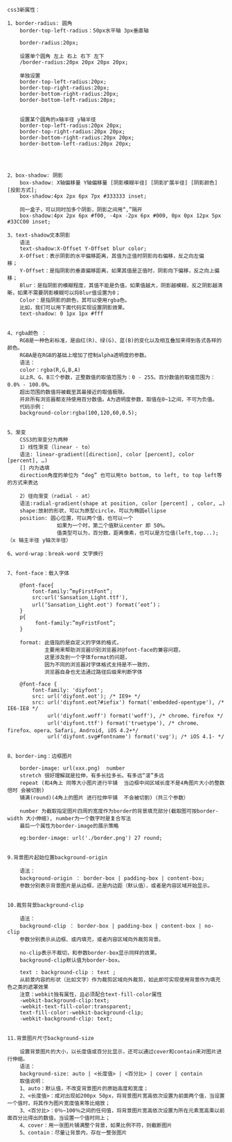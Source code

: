     css3新属性：

    1、border-radius: 圆角
        border-top-left-radius：50px水平轴 3px垂直轴

        border-radius:20px;

        设置单个圆角 左上 右上 右下 左下
        /border-radius:20px 20px 20px 20px;

        单独设置
        border-top-left-radius:20px;
        border-top-right-radius:20px;
        border-bottom-right-radius:20px;
        border-bottom-left-radius:20px;

        
        设置某个圆角的x轴半径 y轴半径
        border-top-left-radius:20px 20px;
        border-top-right-radius:20px 20px;
        border-bottom-right-radius:20px 20px;
        border-bottom-left-radius:20px 20px;




    2、box-shadow: 阴影
        box-shadow: X轴偏移量 Y轴偏移量 [阴影模糊半径] [阴影扩展半径] [阴影颜色] [投影方式];
        box-shadow:4px 2px 6px 7px #333333 inset;

        同一盒子，可以同时加多个阴影，阴影之间用“,”隔开
        box-shadow:4px 2px 6px #f00, -4px -2px 6px #000, 0px 0px 12px 5px #33CC00 inset;

    3、text-shadow文本阴影
        语法
        text-shadow:X-Offset Y-Offset blur color;
        X-Offset：表示阴影的水平偏移距离，其值为正值时阴影向右偏移，反之向左偏移；      
        Y-Offset：是指阴影的垂直偏移距离，如果其值是正值时，阴影向下偏移，反之向上偏移；
        Blur：是指阴影的模糊程度，其值不能是负值，如果值越大，阴影越模糊，反之阴影越清晰，如果不需要阴影模糊可以将Blur值设置为0；
        Color：是指阴影的颜色，其可以使用rgba色。
        比如，我们可以用下面代码实现设置阴影效果。
        text-shadow: 0 1px 1px #fff


    4、rgba颜色 ：
        RGB是一种色彩标准，是由红(R)、绿(G)、蓝(B)的变化以及相互叠加来得到各式各样的颜色。
        RGBA是在RGB的基础上增加了控制alpha透明度的参数。
        语法：
        color：rgba(R,G,B,A)
        以上R、G、B三个参数，正整数值的取值范围为：0 - 255。百分数值的取值范围为：0.0% - 100.0%。
        超出范围的数值将被截至其最接近的取值极限。
        并非所有浏览器都支持使用百分数值。A为透明度参数，取值在0~1之间，不可为负值。
        代码示例：
        background-color:rgba(100,120,60,0.5);


    5、渐变
        CSS3的渐变分为两种
        1）线性渐变（linear - to）
        语法: linear-gradient([direction], color [percent], color [percent], …)
        [] 内为选填
        direction角度的单位为 “deg” 也可以用to bottom, to left, to top left等的方式来表达

        2）径向渐变（radial - at）
        语法:radial-gradient(shape at position, color [percent] , color, …)
        shape:放射的形状，可以为原型circle，可以为椭圆ellipse
        position: 圆心位置，可以两个值，也可以一个
                    如果为一个时，第二个值默认center 即 50%。
                    值类型可以为，百分数，距离像素，也可以是方位值(left,top...); （x 轴主半径 y轴次半径）

    6、word-wrap：break-word 文字换行
    

    7、font-face：载入字体

        @font-face{
            font-family:”myFirstFont”;
            src:url('Sansation_Light.ttf'),
            url(‘Sansation_Light.eot') format(‘eot’)；
        }
        p{
             font-family:”myFristFont”;
        }

        format: 此值指的是自定义的字体的格式，
                主要用来帮助浏览器识别浏览器对@font-face的兼容问题，
                这里涉及到一个字体format的问题，
                因为不同的浏览器对字体格式支持是不一致的，
                浏览器自身也无法通过路径后缀来判断字体

        @font-face {
            font-family: 'diyfont';
            src: url('diyfont.eot'); /* IE9+ */
            src: url('diyfont.eot?#iefix') format('embedded-opentype'), /* IE6-IE8 */
                 url('diyfont.woff') format('woff'), /* chrome、firefox */
                 url('diyfont.ttf') format('truetype'), /* chrome、firefox、opera、Safari, Android, iOS 4.2+*/
                 url('diyfont.svg#fontname') format('svg'); /* iOS 4.1- */


    8、border-img：边框图片

        border-image: url(xxx.png)  number 
        stretch 很好理解就是拉伸，有多长拉多长。有多远“滚”多远
        repeat (和4角上 同等大小图片进行平铺  当边框中间区域长度不是4角图片大小的整数倍时 会被切割)
        铺满(round)(4角上的图片 进行拉伸平铺  不会被切割)（共三个参数）

        number 为截取指定图片四周的宽度作为border的背景填充部分(截取图可按border-width 大小伸缩), number为一个数字时是复合写法
        最后一个属性为border-image的展示策略

        eg:border-image: url('./border.png') 27 round;


    9.背景图片起始位置background-origin

        语法：
        background-origin ： border-box | padding-box | content-box;
        参数分别表示背景图片是从边框，还是内边距（默认值），或者是内容区域开始显示。


    10.裁剪背景background-clip

        语法：
        background-clip ： border-box | padding-box | content-box | no-clip
        参数分别表示从边框、或内填充，或者内容区域向外裁剪背景。

        no-clip表示不裁切，和参数border-box显示同样的效果。
        background-clip默认值为border-box。

        text : background-clip : text ;
        从前景内容的形状（比如文字）作为裁剪区域向外裁剪，如此即可实现使用背景作为填充色之类的遮罩效果
        注意：webkit独有属性，且必须配合text-fill-color属性
        -webkit-background-clip:text;
        -webkit-text-fill-color:transparent;
        text-fill-color:-webkit-background-clip;
        -webkit-background-clip: text;


    11.背景图片尺寸background-size

        设置背景图片的大小，以长度值或百分比显示，还可以通过cover和contain来对图片进行伸缩。
        语法：
        background-size: auto | <长度值> | <百分比> | cover | contain
        取值说明：
        1、auto：默认值，不改变背景图片的原始高度和宽度；
        2、<长度值>：成对出现如200px 50px，将背景图片宽高依次设置为前面两个值，当设置一个值时，将其作为图片宽度值来等比缩放；
        3、<百分比>：0％~100％之间的任何值，将背景图片宽高依次设置为所在元素宽高乘以前面百分比得出的数值，当设置一个值时同上；
        4、cover：用一张图片铺满整个背景，如果比例不符，则截断图片
        5、contain：尽量让背景内，存在一整张图片











